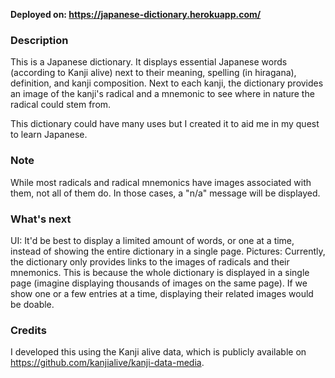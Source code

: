 **Deployed on: https://japanese-dictionary.herokuapp.com/**

### Description
This is a Japanese dictionary. It displays essential Japanese words (according to Kanji alive) next to their meaning, spelling (in hiragana), definition, and kanji composition. Next to each kanji, the dictionary provides an image of the kanji's radical and a mnemonic to see where in nature the radical could stem from.

This dictionary could have many uses but I created it to aid me in my quest to learn Japanese.

### Note
While most radicals and radical mnemonics have images associated with them, not all of them do. In those cases, a "n/a" message will be displayed.

### What's next
UI: It'd be best to display a limited amount of words, or one at a time, instead of showing the entire dictionary in a single page.
Pictures: Currently, the dictionary only provides links to the images of radicals and their mnemonics. This is because the whole dictionary is displayed in a single page (imagine displaying thousands of images on the same page). If we show one or a few entries at a time, displaying their related images would be doable.

### Credits
I developed this using the Kanji alive data, which is publicly available on https://github.com/kanjialive/kanji-data-media.
